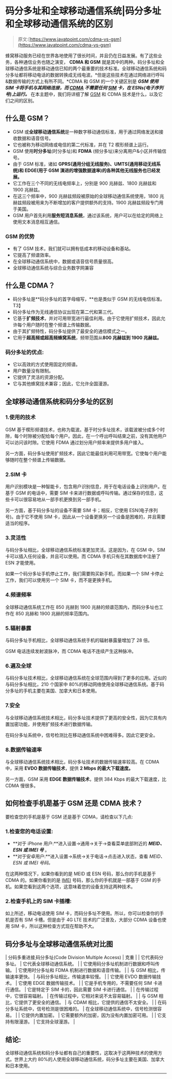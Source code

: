# 码分多址和全球移动通信系统|码分多址和全球移动通信系统的区别

> 原文:[https://www.javatpoint.com/cdma-vs-gsm](https://www.javatpoint.com/cdma-vs-gsm)

蜂窝移动服务已经在世界各地使用了很长时间，并且仍在日益发展。有了这些业务，各种通信业务也随之演变， **CDMA 和 GSM** 就是其中的两种。码分多址和全球移动通信系统是移动通信已知的两个最重要的技术标准。全球移动通信系统和码分多址都将移动电话的数据转换成无线电波。*但是这些技术在通过网络进行呼叫&数据传输的方式上有所不同。*CDMA 和 GSM 的一个关键区别是 ***GSM 使用 SIM 卡将手机与其网络连接，而 [CDMA](https://www.javatpoint.com/cdma-full-form) 不需要任何 [SIM](https://www.javatpoint.com/sim-full-form) 卡，在 ESNs(电子序列号)上运行。*** 在本主题中，我们将详细了解 [GSM](https://www.javatpoint.com/gsm-full-form) 和 CDMA 技术是什么，以及它们之间的区别。

## 什么是 GSM？

*   GSM 或**全球移动通信系统**是一种数字移动通信标准，用于通过网络发送和接收数据和语音信号。
*   它也被称为移动网络或电信的第二代标准，并在 T2 楔形频谱上运行。
*   GSM 使用**时分多址**(时分多址)和 **FDMA** (频分多址)来分离用户&小区并传输信号。
*   由于 GSM 标准，诸如 **GPRS(通用分组无线服务)、UMTS(通用移动无线系统)和 EDGE(用于 GSM 演进的增强数据速率)的各种其他无线服务也已经发展。**
*   它工作在三个不同的无线电频率上，分别是 900 兆赫兹、1800 兆赫兹和 1900 兆赫兹。
*   在这三个频率中，900 兆赫兹频段被原始的全球移动通信系统使用，1800 兆赫兹频段被用来为不断增加的客户提供额外的支持。1900 兆赫兹频段专门用于美国。
*   GSM 用户首先利用**服务短消息系统**，通过该系统，用户可以在给定的网络上使用文本消息相互通信。

### GSM 的优势

*   有了 GSM 技术，我们就可以拥有低成本的移动设备和基站。
*   它提高了频谱效率。
*   在全球移动通信系统中，数据或语音信号质量很高。
*   全球移动通信系统与综合业务数字网兼容

## 什么是 CDMA？

*   码分多址是**码分多址的首字母缩写，**也是类似于 GSM 的无线电信标准。
    T3】
*   码分多址作为无线通信协议出现在第二代和第三代。
*   它基于**扩频技术**，并对可用带宽进行最佳利用。由于它使用扩频技术，因此允许每个用户随时在整个频谱上传输数据。
*   由于其扩频特性，码分多址提供了最安全的通信模式之一。
*   它用于**超高频或超高频蜂窝系统**，频带范围从**800 兆赫兹到 1900 兆赫兹。**

### 码分多址的优点:

*   它以高效的方式使用固定的频谱。
*   用户数量没有限制。
*   它提供了灵活的资源分配。
*   它与其他蜂窝技术兼容；因此，它允许全国漫游。

## 全球移动通信系统和码分多址的区别

### 1.使用的技术

GSM 基于楔形频谱技术，也称为载波。基于时分多址技术，该载波被分成多个时隙，每个时隙被分配给每个用户。因此，在一个呼出呼叫结束之前，没有其他用户可以访问该时隙。它使用 FDMA 通过划分用户频率来提供多用户接入。

另一方面，码分多址使用扩频技术，因此它能最佳利用可用带宽。它使每个用户能够随时在整个频谱上传输数据。

### 2.SIM 卡

用户识别模块是一种智能卡，包含用户识别信息，用于在电话设备上识别用户。在基于 GSM 的电话中，需要 SIM 卡来进行数据或呼叫传输。通过保存的信息，这些卡可以很容易地从一部手机更换到另一部手机。

另一方面，基于码分多址的设备不需要 SIM 卡；相反，它使用 ESN(电子序列号)。由于它不使用 SIM 卡，因此从一个设备更换另一个设备是困难的，并且需要适当的程序。

### 3.灵活性

与码分多址相比，全球移动通信系统标准更加灵活。这是因为，在 GSM 中，SIM 卡可以插入任何设备，并且可以使用。而 CDMA 手机只有在其数据库中注册了 ESN 才能使用。

如果一个码分多址手机停止工作，我们需要购买新手机，而如果一个 SIM 卡停止工作，我们可以使用另一个 SIM 卡，而不是更换手机。

### 4.频谱频率

全球移动通信系统工作在 850 兆赫到 1900 兆赫的频谱范围内，而码分多址也工作在 850 兆赫和 1900 兆赫的频率范围内。

### 5.辐射暴露

与码分多址手机相比，全球移动通信系统手机的辐射暴露量增加了 28 倍。

GSM 电话连续发射波脉冲，而 CDMA 电话不连续产生这种脉冲。

### 6.遍及全球

与码分多址技术相比，全球移动通信系统在全球范围内得到了更多的应用。近似的与码分多址相比，210 个国家中 80%的移动网络使用全球移动通信系统。基于码分多址的手机主要在美国、加拿大和日本使用。

### 7.安全

与全球移动通信系统技术相比，码分多址技术提供了更高的安全性，因为它具有内置加密功能，并使用扩频技术进行数据传输。

在码分多址系统中，信号检测比在移动通信系统中困难得多。因此它更安全。

### 8.数据传输速率

与全球移动通信系统技术相比，码分多址技术的数据传输速率较高。在 CDMA 中，采用 **EVDO 数据传输技术**，提供 **2 Mbps 的最大下载速度。**

另一方面，GSM 采用 **EDGE 数据传输技术**，提供 384 Kbps 的最大下载速度，比 CDMA 慢很多。

## 如何检查手机是基于 GSM 还是 CDMA 技术？

要检查您的手机是基于 GSM 还是基于 CDMA，请检查以下几点:

### 1.检查您的电话设置:

*   **对于 iPhone 用户:**进入设置→通用→关于→查看菜单底部附近的 ***MEID、ESN 或 IMEI 号*** 。
*   **对于安卓用户:**进入设置→系统→关于电话→点击进入状态，查看 *MEID、ESN 或 IMEI 号码。*

在这两种情况下，如果你看到的是 MEID 或 ESN 号码，那么你的手机是基于 CDMA 的。如果你看到的是 [IMEI](https://www.javatpoint.com/imei-full-form) 号码，那么你的手机就是一部基于 GSM 的手机。如果您看到这两个选项，这意味着您的设备支持这两种技术。

### 2.检查手机上的 SIM 卡插槽:

如上所述，移动电话使用 SIM 卡，而码分多址不使用。所以，你可以检查你的手机是否有 SIM 卡槽。但是由于 4G LTE 技术的广泛普及，大部分 CDMA 设备也使用 SIM 卡，所以这种检查方式现在帮助不大。

## 码分多址与全球移动通信系统对比图

| 分码多重进接ˌ码分多址(Code Division Multiple Access) | 克重 |
| 它代表码分多址。 | 它代表全球移动通信系统。 |
| 它使用码分多址机制进行数据和呼叫传输。 | 它使用时分多址和 FDMA 机制进行数据和语音传输。 |
| 与 GSM 相比，传输速率更快。 | 与码分多址相比，传输速率较慢。 |
| 它使用 EVDO 数据传输技术。 | 它使用 EDGE 数据传输技术。 |
| 它是手机专用的，不需要任何 SIM 卡进行通信。 | 它是特定于 SIM 卡的，因此需要 SIM 卡进行通信。 |
| 在传输过程中，它很容易辐射。 | 在传输过程中，它相对来说不太容易辐射。 |
| 与 GSM 相比，它提供了更安全的通信。 | 与 CDAM 相比，它提供的通信不太安全。 |
| 在码分多址系统中，信号检测是很困难的。 | 在全球移动通信系统中，信号检测很容易。 |
| 它提供内置加密。 | 它需要额外的加密，因为没有内置加密可用。 |
| 它支持有限漫游。 | 它支持全球漫游。 |

## 结论:

全球移动通信系统和码分多址都有自己的重要性，这取决于这两种技术的使用方式。世界上大约 80%的人使用全球移动通信系统，码分多址主要在美国、加拿大和日本使用。

* * *